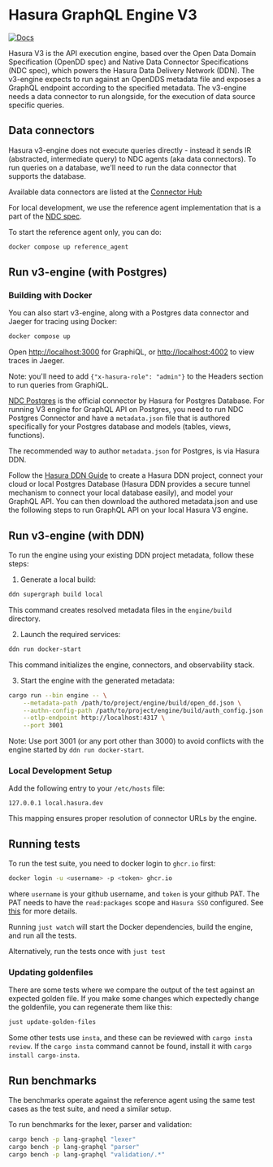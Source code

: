 # Hasura GraphQL Engine V3

[![Docs](https://img.shields.io/badge/docs-v3.x-brightgreen.svg?style=flat)](https://hasura.io/docs/3.0/index/)

Hasura V3 is the API execution engine, based over the Open Data Domain
Specification (OpenDD spec) and Native Data Connector Specifications (NDC spec),
which powers the Hasura Data Delivery Network (DDN). The v3-engine expects to
run against an OpenDDS metadata file and exposes a GraphQL endpoint according to
the specified metadata. The v3-engine needs a data connector to run alongside,
for the execution of data source specific queries.

## Data connectors

Hasura v3-engine does not execute queries directly - instead it sends IR
(abstracted, intermediate query) to NDC agents (aka data connectors). To run
queries on a database, we'll need to run the data connector that supports the
database.

Available data connectors are listed at the
[Connector Hub](https://hasura.io/connectors)

For local development, we use the reference agent implementation that is a part
of the [NDC spec](https://github.com/hasura/ndc-spec).

To start the reference agent only, you can do:

```sh
docker compose up reference_agent
```

## Run v3-engine (with Postgres)

### Building with Docker

You can also start v3-engine, along with a Postgres data connector and Jaeger
for tracing using Docker:

```sh
docker compose up
```

Open <http://localhost:3000> for GraphiQL, or <http://localhost:4002> to view
traces in Jaeger.

Note: you'll need to add `{"x-hasura-role": "admin"}` to the Headers section to
run queries from GraphiQL.

[NDC Postgres](https://github.com/hasura/ndc-postgres) is the official connector
by Hasura for Postgres Database. For running V3 engine for GraphQL API on
Postgres, you need to run NDC Postgres Connector and have a `metadata.json` file
that is authored specifically for your Postgres database and models (tables,
views, functions).

The recommended way to author `metadata.json` for Postgres, is via Hasura DDN.

Follow the
[Hasura DDN Guide](https://hasura.io/docs/3.0/getting-started/overview/) to
create a Hasura DDN project, connect your cloud or local Postgres Database
(Hasura DDN provides a secure tunnel mechanism to connect your local database
easily), and model your GraphQL API. You can then download the authored
metadata.json and use the following steps to run GraphQL API on your local
Hasura V3 engine.

## Run v3-engine (with DDN)

To run the engine using your existing DDN project metadata, follow these steps:

1. Generate a local build:

```bash
ddn supergraph build local
```

This command creates resolved metadata files in the `engine/build` directory.

2. Launch the required services:

```bash
ddn run docker-start
```

This command initializes the engine, connectors, and observability stack.

3. Start the engine with the generated metadata:

```bash
cargo run --bin engine -- \
    --metadata-path /path/to/project/engine/build/open_dd.json \
    --authn-config-path /path/to/project/engine/build/auth_config.json \
    --otlp-endpoint http://localhost:4317 \
    --port 3001
```

Note: Use port 3001 (or any port other than 3000) to avoid conflicts with the
engine started by `ddn run docker-start`.

### Local Development Setup

Add the following entry to your `/etc/hosts` file:

```
127.0.0.1 local.hasura.dev
```

This mapping ensures proper resolution of connector URLs by the engine.

## Running tests

To run the test suite, you need to docker login to `ghcr.io` first:

```bash
docker login -u <username> -p <token> ghcr.io
```

where `username` is your github username, and `token` is your github PAT. The
PAT needs to have the `read:packages` scope and `Hasura SSO` configured. See
[this](https://docs.github.com/en/packages/working-with-a-github-packages-registry/working-with-the-container-registry#authenticating-with-a-personal-access-token-classic)
for more details.

Running `just watch` will start the Docker dependencies, build the engine, and
run all the tests.

Alternatively, run the tests once with `just test`

### Updating goldenfiles

There are some tests where we compare the output of the test against an expected
golden file. If you make some changes which expectedly change the goldenfile,
you can regenerate them like this:

```sh
just update-golden-files
```

Some other tests use `insta`, and these can be reviewed with
`cargo insta review`. If the `cargo insta` command cannot be found, install it
with `cargo install cargo-insta`.

## Run benchmarks

The benchmarks operate against the reference agent using the same test cases as
the test suite, and need a similar setup.

To run benchmarks for the lexer, parser and validation:

```bash
cargo bench -p lang-graphql "lexer"
cargo bench -p lang-graphql "parser"
cargo bench -p lang-graphql "validation/.*"
```
